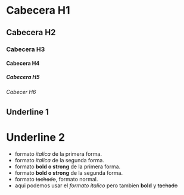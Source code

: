 # Cabecera H1
## Cabecera H2
### Cabecera H3
#### Cabecera H4
##### Cabecera H5
###### Cabecer H6

Underline 1
-----------

Underline 2
============

- formato *italica* de la primera forma.
- formato _italica_ de la segunda forma.
- formato **bold o strong** de la primera forma.
- formato __bold o strong__ de la segunda forma.
- formato ~~tachado~~, formato normal.
- aqui podemos usar el *formato italico*  pero tambien **bold** y ~~tachado~~